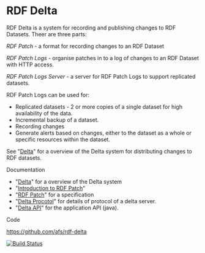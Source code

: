 # RDF Delta

RDF Delta is a system for recording and publishing changes to RDF
Datasets. Theer are three parts:

<div style="left-margin: 100px">

_RDF Patch_ -  a format for recording changes to an RDF Dataset

_RDF Patch Logs_ - organise patches in to a log of changes 
to an RDF Dataset with HTTP access. 

_RDF Patch Logs Server_ - a server for RDF Patch Logs to support
replicated datasets.
<div style="left-margin: 100px">

RDF Patch Logs can be used for:

* Replicated datasets - 2 or more copies of a single dataset for high
availability of the data.
* Incremental backup of a dataset.
* Recording changes 
* Generate alerts based on changes, either to the dataset as a whole or
specific resources within the dataset.

See "[Delta](delta.md)" for a overview of the Delta system for
distributing changes to RDF datasets. 

Documentation

* "[Delta](delta.md)" for a overview of the Delta system
* "[Introduction to RDF Patch](rdf-patch-intro.md)"
* "[RDF Patch](rdf-patch.md)" for a specification
* "[Delta Procotol](delta-protocol.md)" for details of protocol of a delta server.
* "[Delta API](delta-api.md)" for the application API (java).

Code

https://github.com/afs/rdf-delta

[![Build Status](https://api.travis-ci.org/afs/rdf-delta.svg.png)](https://travis-ci.org/afs/rdf-delta)
